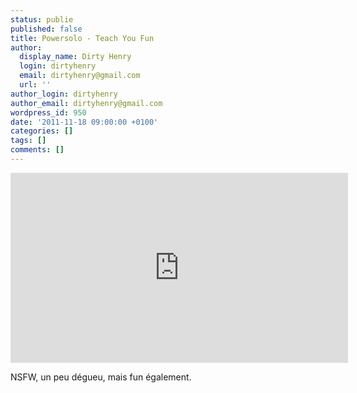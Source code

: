 ```yaml
---
status: publie
published: false
title: Powersolo - Teach You Fun
author:
  display_name: Dirty Henry
  login: dirtyhenry
  email: dirtyhenry@gmail.com
  url: ''
author_login: dirtyhenry
author_email: dirtyhenry@gmail.com
wordpress_id: 950
date: '2011-11-18 09:00:00 +0100'
categories: []
tags: []
comments: []
---
```

<iframe width="540" height="304" src="http://www.youtube.com/embed/JvfUByMXONI" frameborder="0" allowfullscreen></iframe>

NSFW, un peu dégueu, mais fun également.
